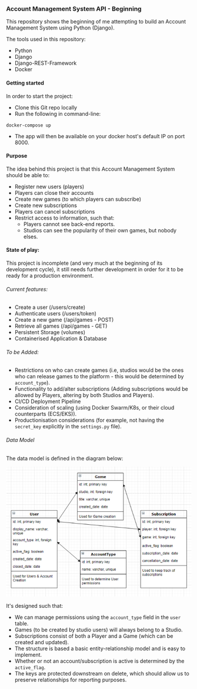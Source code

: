 ### Account Management System API - Beginning

This repository shows the beginning of me attempting to build an Account Management System using Python (Django).

The tools used in this repository:
 - Python
 - Django
 - Django-REST-Framework
 - Docker

#### Getting started

In order to start the project:

- Clone this Git repo locally
- Run the following in command-line:

```
docker-compose up
```

- The app will then be available on your docker host's default IP on port 8000.

#### Purpose

The idea behind this project is that this Account Management System should be able to:
- Register new users (players)
- Players can close their accounts
- Create new games (to which players can subscribe)
- Create new subscriptions
- Players can cancel subscriptions
- Restrict access to information, such that:
    - Players cannot see back-end reports.
    - Studios can see the popularity of their own games, but nobody elses.
    

#### State of play:
This project is incomplete (and very much at the beginning of its development cycle), it still needs further development in order for it to be ready for a production environment.

###### Current features:
- Create a user (/users/create)
- Authenticate users (/users/token)
- Create a new game (/api/games - POST)
- Retrieve all games (/api/games - GET)
- Persistent Storage (volumes)
- Containerised Application & Database

###### To be Added:
- Restrictions on who can create games (i.e, studios would be the ones who can release games to the platform - this would be determined by `account_type`).
- Functionality to add/alter subscriptions (Adding subscriptions would be allowed by Players, altering by both Studios and Players).
- CI/CD Deployment Pipeline
- Consideration of scaling (using Docker Swarm/K8s, or their cloud counterparts (ECS/EKS)).
- Productionisation considerations (for example, not having the `secret_key` explicitly in the `settings.py` file).

###### Data Model

The data model is defined in the diagram below:

![title](/Data_Model.PNG)

It's designed such that:

- We can manage permissions using the `account_type` field in the `user` table.
- Games (to be created by studio users) will always belong to a Studio.
- Subscriptions consist of both a Player and a Game (which can be created and updated).
- The structure is based a basic entity-relationship model and is easy to implement.
- Whether or not an account/subscription is active is determined by the `active_flag`.
- The keys are protected downstream on delete, which should allow us to preserve relationships for reporting purposes. 